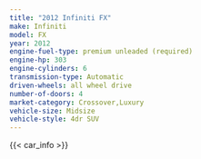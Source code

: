 ```yaml
---
title: "2012 Infiniti FX"
make: Infiniti
model: FX
year: 2012
engine-fuel-type: premium unleaded (required)
engine-hp: 303
engine-cylinders: 6
transmission-type: Automatic
driven-wheels: all wheel drive
number-of-doors: 4
market-category: Crossover,Luxury
vehicle-size: Midsize
vehicle-style: 4dr SUV
---
```


{{< car_info >}}
